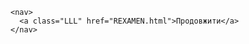 <html lang="en">
<head>
  <meta charset="UTF-8">
  <meta name="viewport" content="width=device-width, initial-scale=1.0">
  <link rel="stylesheet" href="css/REXAMEN.css">
</head>
<body>
  
    <nav>
      <a class="LLL" href="REXAMEN.html">Продовжити</a>
    </nav>

</body>
</html>
